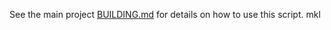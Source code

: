 See the main project
[BUILDING.md](../../BUILDING.md#option-2-automated-install-with-boxstarter)
for details on how to use this script.
mkl
